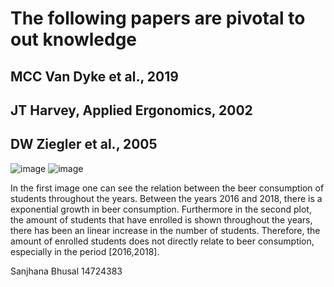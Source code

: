 # The following papers are pivotal to out knowledge
## MCC Van Dyke et al., 2019
## JT Harvey, Applied Ergonomics, 2002
## DW Ziegler et al., 2005

![image](https://github.com/SanjhanaB/Acadamic_Skills/assets/146237504/d6c37dfc-d67e-4f2d-99bc-2ae61ee6252e)
![image](https://github.com/SanjhanaB/Acadamic_Skills/assets/146237504/807ba27e-5341-4415-855d-724a91305e57)

In the first image one can see the relation between the beer consumption of students throughout the years. 
Between the years 2016 and 2018, there is a exponential growth in beer consumption. 
Furthermore in the second plot, the amount of students that have enrolled is shown throughout the years,
there has been an linear increase in the number of students. Therefore, the amount of enrolled students does not directly relate to beer consumption, especially in the period [2016,2018]. 

Sanjhana Bhusal
14724383
